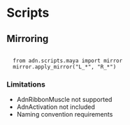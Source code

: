 # Scripts

## Mirroring


<pre><code style="white-space: pre; margin: 20px 0; padding: 10px; box-sizing: border-box;">
  from adn.scripts.maya import mirror
  mirror.apply_mirror("L_*", "R_*")
</code></pre>

### Limitations

- AdnRibbonMuscle not supported
- AdnActivation not included
- Naming convention requirements
